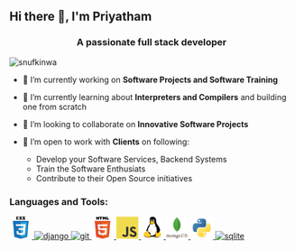 ## Hi there 👋, I'm Priyatham

<!-- <h1 align="center">Howdy 👋, I'm Janay</h1> -->
<h3 align="center">A passionate full stack developer</h3>

<p align="left"> <img src="https://komarev.com/ghpvc/?username=snufkinwa&label=Profile%20views&color=0e75b6&style=flat" alt="snufkinwa" /> </p>

- 🔭 I’m currently working on **Software Projects and Software Training**

- 🌱 I’m currently learning about **Interpreters and Compilers** and building one from scratch

- 👯 I’m looking to collaborate on **Innovative Software Projects**

- 🤝 I’m open to work with **Clients** on following:
  - Develop your Software Services, Backend Systems
  - Train the Software Enthusiats
  - Contribute to their Open Source initiatives

<h3 align="left">Languages and Tools:</h3>
<p align="left">
  <a href="https://www.w3schools.com/css/" target="_blank" rel="noreferrer"> <img src="https://raw.githubusercontent.com/devicons/devicon/master/icons/css3/css3-original-wordmark.svg" alt="css3" width="40" height="40"/> </a> 
  <a href="https://www.djangoproject.com/" target="_blank" rel="noreferrer"> <img src="https://cdn.worldvectorlogo.com/logos/django.svg" alt="django" width="40" height="40"/> </a> 
  <a href="https://git-scm.com/" target="_blank" rel="noreferrer"> <img src="https://www.vectorlogo.zone/logos/git-scm/git-scm-icon.svg" alt="git" width="40" height="40"/> </a> 
  <a href="https://www.w3.org/html/" target="_blank" rel="noreferrer"> <img src="https://raw.githubusercontent.com/devicons/devicon/master/icons/html5/html5-original-wordmark.svg" alt="html5" width="40" height="40"/> </a> 
  <a href="https://developer.mozilla.org/en-US/docs/Web/JavaScript" target="_blank" rel="noreferrer"> <img src="https://raw.githubusercontent.com/devicons/devicon/master/icons/javascript/javascript-original.svg" alt="javascript" width="40" height="40"/> </a> 
  <a href="https://www.linux.org/" target="_blank" rel="noreferrer"> <img src="https://raw.githubusercontent.com/devicons/devicon/master/icons/linux/linux-original.svg" alt="linux" width="40" height="40"/> </a> 
  <a href="https://www.mongodb.com/" target="_blank" rel="noreferrer"> <img src="https://raw.githubusercontent.com/devicons/devicon/master/icons/mongodb/mongodb-original-wordmark.svg" alt="mongodb" width="40" height="40"/> </a>   
  <a href="https://www.python.org" target="_blank" rel="noreferrer"> <img src="https://raw.githubusercontent.com/devicons/devicon/master/icons/python/python-original.svg" alt="python" width="40" height="40"/> </a> 
  <a href="https://www.sqlite.org/" target="_blank" rel="noreferrer"> <img src="https://www.vectorlogo.zone/logos/sqlite/sqlite-icon.svg" alt="sqlite" width="40" height="40"/> </a> 
</p>

<!-- <p>&nbsp;<img align="center" src="https://github-readme-stats.vercel.app/api?username=Priyatham10&show_icons=true&locale=en" alt="Priyatham10" /></p> -->
